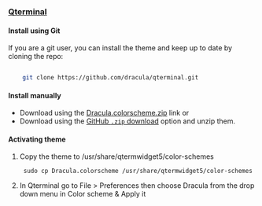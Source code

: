 ### [Qterminal](https://www.kali.org/)

#### Install using Git

If you are a git user, you can install the theme and keep up to date by cloning the repo:

```bash

    git clone https://github.com/dracula/qterminal.git

```

#### Install manually

- Download using the [Dracula.colorscheme.zip](https://github.com/urrickhunt/Dracula-for-Qterminal/files/11264474/Dracula.colorscheme.zip) link or
- Download using the [GitHub `.zip` download](https://github.com/dracula/qterminal/archive/refs/heads/main.zip) option and unzip them.

#### Activating theme

1. Copy the theme to /usr/share/qtermwidget5/color-schemes

        sudo cp Dracula.colorscheme /usr/share/qtermwidget5/color-schemes

2. In Qterminal go to File > Preferences then choose Dracula from the drop down menu in Color scheme & Apply it
     

